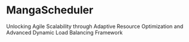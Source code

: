 # MangaScheduler
Unlocking Agile Scalability through Adaptive Resource Optimization and Advanced Dynamic Load Balancing Framework

